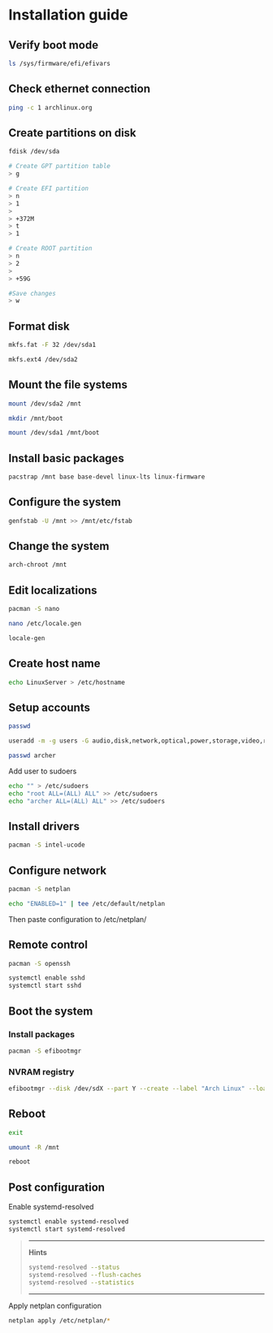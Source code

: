 # Installation guide
## Verify boot mode
```bash
ls /sys/firmware/efi/efivars
```

## Check ethernet connection
```bash
ping -c 1 archlinux.org
```

## Create partitions on disk
```bash
fdisk /dev/sda

# Create GPT partition table
> g

# Create EFI partition
> n
> 1
>
> +372M
> t
> 1

# Create ROOT partition
> n
> 2
>
> +59G

#Save changes
> w
```

## Format disk
```bash
mkfs.fat -F 32 /dev/sda1

mkfs.ext4 /dev/sda2
```

## Mount the file systems
```bash
mount /dev/sda2 /mnt

mkdir /mnt/boot

mount /dev/sda1 /mnt/boot
```

## Install basic packages
```bash
pacstrap /mnt base base-devel linux-lts linux-firmware
```

## Configure the system
```bash
genfstab -U /mnt >> /mnt/etc/fstab
```

## Change the system
```bash
arch-chroot /mnt
```

## Edit localizations
```bash
pacman -S nano

nano /etc/locale.gen

locale-gen
```

## Create host name
```bash
echo LinuxServer > /etc/hostname
```

## Setup accounts
```bash
passwd

useradd -m -g users -G audio,disk,network,optical,power,storage,video,rfkill,wheel -s /bin/bash archer

passwd archer
```

Add user to sudoers
```bash
echo "" > /etc/sudoers
echo "root ALL=(ALL) ALL" >> /etc/sudoers
echo "archer ALL=(ALL) ALL" >> /etc/sudoers
```

## Install drivers
```bash
pacman -S intel-ucode
```

## Configure network
```bash
pacman -S netplan

echo "ENABLED=1" | tee /etc/default/netplan
```

Then paste configuration to /etc/netplan/

## Remote control
```bash
pacman -S openssh

systemctl enable sshd
systemctl start sshd
```

## Boot the system
### Install packages
```bash
pacman -S efibootmgr
```

### NVRAM registry
```bash
efibootmgr --disk /dev/sdX --part Y --create --label "Arch Linux" --loader /vmlinuz-linux-lts --unicode 'root=PARTUUID=xxxxxxxx-xxxx-xxxx-xxxx-xxxxxxxxxxxx rw initrd=\initramfs-linux-lts.img' --verbose
```

## Reboot
```bash
exit

umount -R /mnt

reboot
```

## Post configuration
Enable systemd-resolved
```bash
systemctl enable systemd-resolved
systemctl start systemd-resolved
```

> ---
> **Hints**
>
> ```bash
> systemd-resolved --status
> systemd-resolved --flush-caches
> systemd-resolved --statistics
> ```
> ---

Apply netplan configuration
```bash
netplan apply /etc/netplan/*
```
